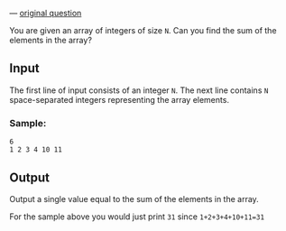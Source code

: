 
&mdash; [original question]()

You are given an array of integers of size `N`. Can you find the sum of the
elements in the array?

## Input

The first line of input consists of an integer `N`. The next line contains
`N` space-separated integers representing the array elements.

### Sample:

```
6
1 2 3 4 10 11
```

## Output

Output a single value equal to the sum of the elements in the array.

For the sample above you would just print `31` since `1+2+3+4+10+11=31`
